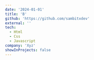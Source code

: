 ```yaml
---
date: '2024-01-01'
title: 'B'
github: 'https://github.com/sambitxdev'
external: ''
tech:
  - Html
  - Css
  - Javascript
company: 'Xyz'
showInProjects: false
---
```

